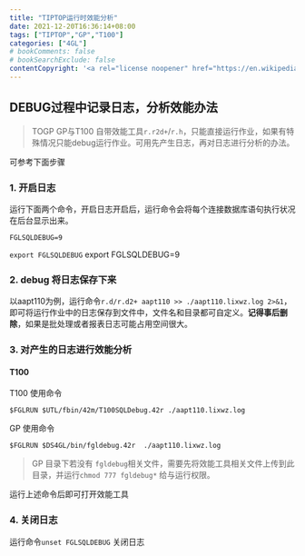 ```yaml
---
title: "TIPTOP运行时效能分析"
date: 2021-12-20T16:36:14+08:00
tags: ["TIPTOP","GP","T100"]
categories: ["4GL"]
# bookComments: false
# bookSearchExclude: false
contentCopyright: '<a rel="license noopener" href="https://en.wikipedia.org/wiki/Wikipedia:Text_of_Creative_Commons_Attribution-ShareAlike_3.0_Unported_License" target="_blank">Creative Commons Attribution-ShareAlike License</a>'
---
```


## DEBUG过程中记录日志，分析效能办法


> TOGP GP与T100 自带效能工具`r.r2d+`/`r.h`，只能直接运行作业，如果有特殊情况只能debug运行作业。可用先产生日志，再对日志进行分析的办法。
>

可参考下面步骤

### 1. 开启日志
运行下面两个命令，开启日志开启后，运行命令会将每个连接数据库语句执行状况在后台显示出来。

`FGLSQLDEBUG=9`

`export FGLSQLDEBUG`
export FGLSQLDEBUG=9 
 


### 2. debug 将日志保存下来

以aapt110为例，运行命令`r.d/r.d2+ aapt110 >> ./aapt110.lixwz.log 2>&1`，即可将运行作业中的日志保存到文件中，文件名和目录都可自定义。**记得事后删除**，如果是批处理或者报表日志可能占用空间很大。



### 3. 对产生的日志进行效能分析

#### T100
T100 使用命令

`$FGLRUN $UTL/fbin/42m/T100SQLDebug.42r ./aapt110.lixwz.log`

GP 使用命令

`$FGLRUN $DS4GL/bin/fgldebug.42r  ./aapt110.lixwz.log `
> GP 目录下若没有 `fgldebug`相关文件，需要先将效能工具相关文件上传到此目录，并运行`chmod 777 fgldebug*` 给与运行权限。


运行上述命令后即可打开效能工具


### 4. 关闭日志
运行命令`unset FGLSQLDEBUG` 关闭日志

